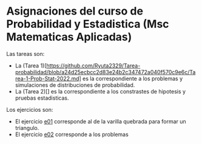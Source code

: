 # Asignaciones del curso de Probabilidad y Estadistica (Msc Matematicas Aplicadas)

Las tareas son:

* La (Tarea 1)[https://github.com/Ryuta2329/Tarea-probabilidad/blob/a24d25ecbcc2d83e24b2c347472a040f570c9e6c/Tarea-1-Prob-Stat-2022.md] es la correspondiente a los problemas y simulaciones de distribuciones de probabilidad.
* La (Tarea 2)[] es la correspondiente a los constrastes de hipotesis y pruebas estadisticas.

Los ejercicios son:

* El ejercicio [e01]() corresponde al de la varilla quebrada para formar un triangulo.
* El ejercicio [e02]() corresponde  a los problemas
